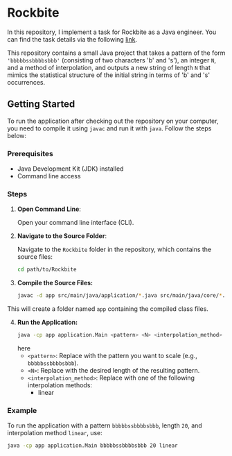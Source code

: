 # Rockbite

In this repository, I implement a task for Rockbite as a Java engineer. You can find the task details via the following [link](https://docs.google.com/document/d/1wU8DQgKbrZFo339UeqLqgrz01vDkK-ijVOIOEFrmK0k/edit).

This repository contains a small Java project that takes a pattern of the form `'bbbbbssbbbbsbbb'` (consisting of two characters 'b' and 's'), an integer `N`, and a method of interpolation, and outputs a new string of length `N` that mimics the statistical structure of the initial string in terms of 'b' and 's' occurrences.

## Getting Started

To run the application after checking out the repository on your computer, you need to compile it using `javac` and run it with `java`. Follow the steps below:

### Prerequisites

- Java Development Kit (JDK) installed
- Command line access

### Steps

1. **Open Command Line**:

   Open your command line interface (CLI).

2. **Navigate to the Source Folder**:

   Navigate to the `Rockbite` folder in the repository, which contains the source files:

   ```sh
   cd path/to/Rockbite
3. **Compile the Source Files:**
   ```sh
   javac -d app src/main/java/application/*.java src/main/java/core/*.java

This will create a folder named `app` containing the compiled class files.

4. **Run the Application:**
   ```sh
   java -cp app application.Main <pattern> <N> <interpolation_method>
   ```
   here
   - `<pattern>`: Replace with the pattern you want to scale (e.g., `bbbbbssbbbbsbbb`).
   - `<N>`: Replace with the desired length of the resulting pattern.
   - `<interpolation_method>`: Replace with one of the following interpolation methods:
      - linear

### Example

To run the application with a pattern `bbbbbssbbbbsbbb`, length `20`, and interpolation method `linear`, use:
   ```sh
   java -cp app application.Main bbbbbssbbbbsbbb 20 linear


